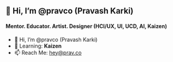 ## 👋 Hi, I’m @pravco (Pravash Karki)
#### Mentor. Educator. Artist. Designer (HCI/UX, UI, UCD, AI, Kaizen)

- 👋 Hi, I’m @pravco (Pravash Karki)
- 🌱 Learning: **Kaizen**
- 📫 Reach Me: hey@prav.co
